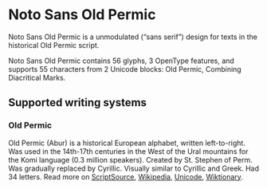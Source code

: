 
# Noto Sans Old Permic

Noto Sans Old Permic is a unmodulated (“sans serif”) design for texts in the historical Old Permic script. 

Noto Sans Old Permic contains 56 glyphs, 3 OpenType features, and supports 55 characters from 2 Unicode blocks: Old Permic, Combining Diacritical Marks.


## Supported writing systems


### Old Permic

Old Permic (Abur) is a historical European alphabet, written left-to-right. Was used in the 14th-17th centuries in the West of the Ural mountains for the Komi language (0.3 million speakers). Created by St. Stephen of Perm. Was gradually replaced by Cyrillic. Visually similar to Cyrillic and Greek. Had 34 letters. Read more on [ScriptSource](https://scriptsource.org/scr/Perm), [Wikipedia](https://en.wikipedia.org/wiki/ISO_15924:Perm), [Unicode](https://www.unicode.org/versions/Unicode13.0.0/ch08.pdf#G31220), [Wiktionary](https://en.wiktionary.org/wiki/Category:Old_Permic_script).

